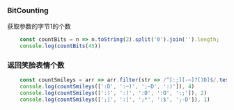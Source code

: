 ### BitCounting
获取参数的字节1的个数
```javascript
	const countBits = n => n.toString(2).split('0').join('').length;
	console.log(countBits(45))
```

### 返回笑脸表情个数
```javascript
	const countSmileys = arr => arr.filter(str => /^[:;][-~]?[)D]$/.test(str)).length
	console.log(countSmileys([':D', ':~)', ';~D', ':)']), 4)
	console.log(countSmileys([':)', ':(', ':D', ':O', ':;']), 2)
	console.log(countSmileys([';]', ':[', ';*', ':$', ';-D']), 1)
```
